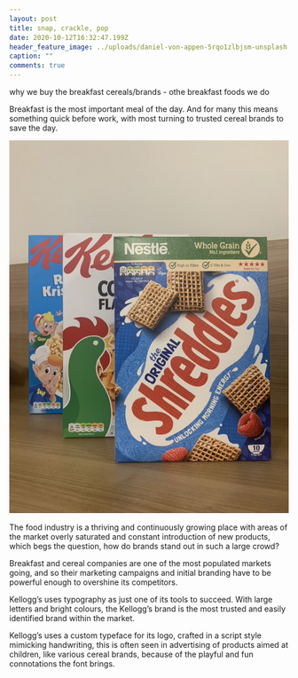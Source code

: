 ```yaml
---
layout: post
title: snap, crackle, pop
date: 2020-10-12T16:32:47.199Z
header_feature_image: ../uploads/daniel-von-appen-5rqo1zlbjsm-unsplash.jpg
caption: ""
comments: true
---
```

why we buy the breakfast cereals/brands - othe breakfast foods we do

Breakfast is the most important meal of the day. And for many this means something quick before work, with most turning to trusted cereal brands to save the day.

![Cereal Boxes](../uploads/dfb77e09-826d-4e9f-b413-89d756b16358_1_105_c.jpeg "Cereal Boxes")

The food industry is a thriving and continuously growing place with areas of the market overly saturated and constant introduction of new products, which begs the question, how do brands stand out in such a large crowd?

Breakfast and cereal companies are one of the most populated markets going, and so their marketing campaigns and initial branding have to be powerful enough to overshine its competitors.

Kellogg’s uses typography as just one of its tools to succeed. With large letters and bright colours, the Kellogg’s brand is the most trusted and easily identified brand within the market.

Kellogg’s uses a custom typeface for its logo, crafted in a script style mimicking handwriting, this is often seen in advertising of products aimed at children, like various cereal brands, because of the playful and fun connotations the font brings.